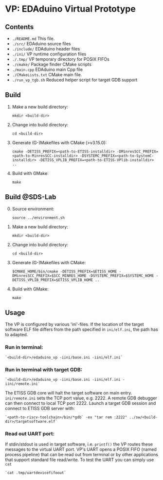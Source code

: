 # VP: EDAduino Virtual Prototype

## Contents

- `./README.md` This file.
- `./src/` EDAduino source files
- `./include/` EDAduino header files
- `./ini/` VP runtime configuration files
- `./.tmp/` VP temporary directory for POSIX FIFOs
- `./cmake/` Package finder CMake scripts
- `./main.cpp` EDAduino main Cpp file
- `./CMakeLists.txt` CMake main file.
- `./run_vp_tgb.sh` Reduced helper script for target GDB support

## Build

1.  Make a new build directory: 

    `mkdir <build-dir>`    

2.  Change into build directory:

    `cd <build-dir>`     

3.  Generate (G-)Makefiles with CMake (>v3.15.0):

    `cmake -DETISS_PREFIX=<path-to-ETISS-installdir> -DMinresSCC_PREFIX=<path-to-MinresSCC-installdir> -DSYSTEMC_PREFIX=<path-to-SystemC-installdir> -DETISS_VPLIB_PREFIX=<path-to-ETISS-VPlib-installdir> ..`

4.  Build with GMake:
    
    `make` 

## Build @SDS-Lab

0.  Source environment:
    
    `source ../environment.sh`

1.  Make a new build directory: 

    `mkdir <build-dir>`    

2.  Change into build directory:

    `cd <build-dir>`     

3.  Generate (G-)Makefiles with CMake:

    `$CMAKE_HOME/bin/cmake -DETISS_PREFIX=$ETISS_HOME -DMinresSCC_PREFIX=$SCC_MINRES_HOME -DSYSTEMC_PREFIX=$SYSTEMC_HOME -DETISS_VPLIB_PREFIX=$ETISS_VPLIB_HOME ..`    

4.  Build with GMake:
    
    `make` 
    
## Usage
The VP is configured by various 'ini'-files. If the location of the target software ELF file differs from the path specified in `ini/elf.ini`, the path has to adapted.

### Run in terminal:

    `<build-dir>/edaduino_vp -iini/base.ini -iini/elf.ini`
    
### Run in terminal with target GDB:
        
    `<build-dir>/edaduino_vp -iini/base.ini -iini/elf.ini -iini/remote.ini` 
    
    
The ETISS GDB core will halt the target software on main entry. `ini/remote.ini` sets the TCP port value, e.g. 2222. A remote GDB debugger can then connect to local TCP port 2222. Launch a target GDB session and connect to ETISS GDB server with:

    `<path-to-riscv-toolchain>/bin/*gdb` -ex "tar rem :2222" ../sw/<build-dir>/targetsoftware.elf`
    
### Read out UART port:

If stdin/stdout is used in target software, i.e. 
`printf()` the VP routes these messages to the virtual UART port. VP's UART opens a POSIX FIFO (named process pipeline) that can be read out from terminal or by other applications that support standard file read/write. To test the UART you can simply use `cat`

    `cat .tmp/uartdevicefifoout`
    
    
